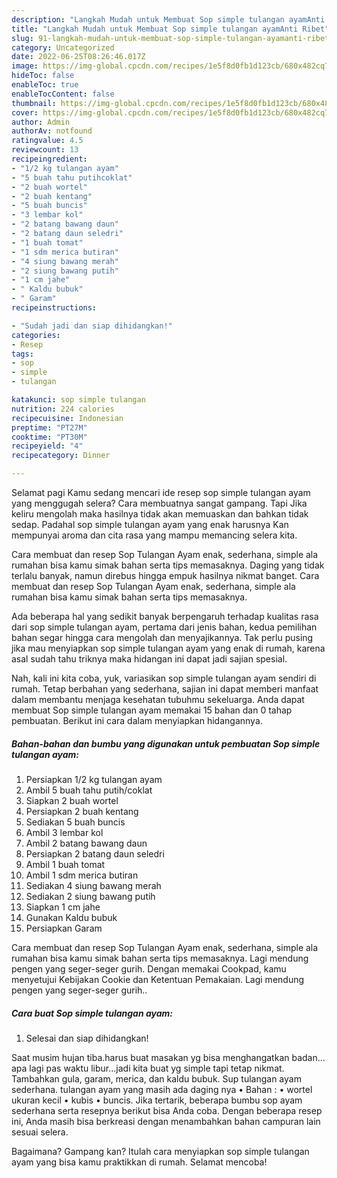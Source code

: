 ```yaml
---
description: "Langkah Mudah untuk Membuat Sop simple tulangan ayamAnti Ribet"
title: "Langkah Mudah untuk Membuat Sop simple tulangan ayamAnti Ribet"
slug: 91-langkah-mudah-untuk-membuat-sop-simple-tulangan-ayamanti-ribet
category: Uncategorized
date: 2022-06-25T08:26:46.017Z
image: https://img-global.cpcdn.com/recipes/1e5f8d0fb1d123cb/680x482cq70/sop-simple-tulangan-ayam-foto-resep-utama.jpg
hideToc: false
enableToc: true
enableTocContent: false
thumbnail: https://img-global.cpcdn.com/recipes/1e5f8d0fb1d123cb/680x482cq70/sop-simple-tulangan-ayam-foto-resep-utama.jpg
cover: https://img-global.cpcdn.com/recipes/1e5f8d0fb1d123cb/680x482cq70/sop-simple-tulangan-ayam-foto-resep-utama.jpg
author: Admin
authorAv: notfound
ratingvalue: 4.5
reviewcount: 13
recipeingredient:
- "1/2 kg tulangan ayam"
- "5 buah tahu putihcoklat"
- "2 buah wortel"
- "2 buah kentang"
- "5 buah buncis"
- "3 lembar kol"
- "2 batang bawang daun"
- "2 batang daun seledri"
- "1 buah tomat"
- "1 sdm merica butiran"
- "4 siung bawang merah"
- "2 siung bawang putih"
- "1 cm jahe"
- " Kaldu bubuk"
- " Garam"
recipeinstructions:

- "Sudah jadi dan siap dihidangkan!"
categories:
- Resep
tags:
- sop
- simple
- tulangan

katakunci: sop simple tulangan 
nutrition: 224 calories
recipecuisine: Indonesian
preptime: "PT27M"
cooktime: "PT30M"
recipeyield: "4"
recipecategory: Dinner

---
```



Selamat pagi Kamu sedang mencari ide resep sop simple tulangan ayam yang menggugah selera? Cara membuatnya sangat gampang. Tapi Jika keliru mengolah maka hasilnya tidak akan memuaskan dan bahkan tidak sedap. Padahal sop simple tulangan ayam yang enak harusnya Kan mempunyai aroma dan cita rasa yang mampu memancing selera kita.


Cara membuat dan resep Sop Tulangan Ayam enak, sederhana, simple ala rumahan bisa kamu simak bahan serta tips memasaknya. Daging yang tidak terlalu banyak, namun direbus hingga empuk hasilnya nikmat banget. Cara membuat dan resep Sop Tulangan Ayam enak, sederhana, simple ala rumahan bisa kamu simak bahan serta tips memasaknya.

Ada beberapa hal yang sedikit banyak berpengaruh terhadap kualitas rasa dari sop simple tulangan ayam, pertama dari jenis bahan, kedua pemilihan bahan segar hingga cara mengolah dan menyajikannya. Tak perlu pusing jika mau menyiapkan sop simple tulangan ayam yang enak di rumah, karena asal sudah tahu triknya maka hidangan ini dapat jadi sajian spesial.


Nah, kali ini kita coba, yuk, variasikan sop simple tulangan ayam sendiri di rumah. Tetap berbahan yang sederhana, sajian ini dapat memberi manfaat dalam membantu menjaga kesehatan tubuhmu sekeluarga. Anda dapat membuat Sop simple tulangan ayam memakai 15 bahan dan 0 tahap pembuatan. Berikut ini cara dalam menyiapkan hidangannya.

<!--inarticleads1-->

##### Bahan-bahan dan bumbu yang digunakan untuk pembuatan Sop simple tulangan ayam:

1. Persiapkan 1/2 kg tulangan ayam
1. Ambil 5 buah tahu putih/coklat
1. Siapkan 2 buah wortel
1. Persiapkan 2 buah kentang
1. Sediakan 5 buah buncis
1. Ambil 3 lembar kol
1. Ambil 2 batang bawang daun
1. Persiapkan 2 batang daun seledri
1. Ambil 1 buah tomat
1. Ambil 1 sdm merica butiran
1. Sediakan 4 siung bawang merah
1. Sediakan 2 siung bawang putih
1. Siapkan 1 cm jahe
1. Gunakan  Kaldu bubuk
1. Persiapkan  Garam


Cara membuat dan resep Sop Tulangan Ayam enak, sederhana, simple ala rumahan bisa kamu simak bahan serta tips memasaknya. Lagi mendung pengen yang seger-seger gurih. Dengan memakai Cookpad, kamu menyetujui Kebijakan Cookie dan Ketentuan Pemakaian. Lagi mendung pengen yang seger-seger gurih.. 

<!--inarticleads2-->

##### Cara buat Sop simple tulangan ayam:


1. Selesai dan siap dihidangkan!

Saat musim hujan tiba.harus buat masakan yg bisa menghangatkan badan…apa lagi pas waktu libur…jadi kita buat yg simple tapi tetap nikmat. Tambahkan gula, garam, merica, dan kaldu bubuk. Sup tulangan ayam sederhana. tulangan ayam yang masih ada daging nya • Bahan : • wortel ukuran kecil • kubis • buncis. Jika tertarik, beberapa bumbu sop ayam sederhana serta resepnya berikut bisa Anda coba. Dengan beberapa resep ini, Anda masih bisa berkreasi dengan menambahkan bahan campuran lain sesuai selera. 

Bagaimana? Gampang kan? Itulah cara menyiapkan sop simple tulangan ayam yang bisa kamu praktikkan di rumah. Selamat mencoba!
